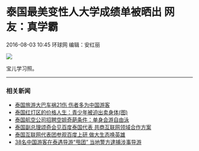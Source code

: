 # 泰国最美变性人大学成绩单被晒出 网友：真学霸

2016-08-03 10:45 环球网 编辑：安红丽

![](./W020160803387682845875.jpg)

宝儿学习照。

---

### 相关新闻

- [泰国旅游大巴车祸21伤 伤者多为中国游客](http://www.cnr.cn/lvyou/list/20160802/t20160802_522862765.shtml)
- [泰国红灯区的价格人生：青少年被迫出卖身体(图)](http://www.cnr.cn/lvyou/list/20160802/t20160802_522862728.shtml)
- [泰国航空公司招聘空姐奇葩条件：单身会游自由泳](http://www.cnr.cn/lvyou/2011lvpd/hangye/hangkong/20160706/t20160706_522599310.shtml)
- [泰国副总理颂奇会见百度泰国代表 共商互联网领域合作方案](http://www.cnr.cn/tech/techgd/20160701/t20160701_522546205.shtml)
- [泰国互联网代表团参观百度上研 做大生态唤英雄](http://www.cnr.cn/tech/techgd/20160701/t20160701_522546071.shtml)
- [38名中国游客在泰遇导游“甩团” 当地警方逮捕涉事导游](http://www.cnr.cn/china/NewsFeeds/20160621/t20160621_522460204.shtml)